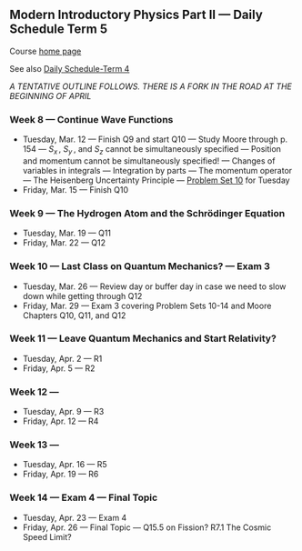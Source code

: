 ## Modern Introductory Physics Part II &mdash; Daily Schedule Term 5

Course [home page](./)

See also [Daily Schedule-Term 4](./daily_schedule-term_4.html)

*A TENTATIVE OUTLINE FOLLOWS. THERE IS A FORK IN THE ROAD AT THE BEGINNING OF APRIL*

### Week 8 &mdash; Continue Wave Functions

* Tuesday, Mar. 12 &mdash; Finish Q9 and start Q10 &mdash; Study Moore through p. 154 &mdash; *S<sub>x</sub>&thinsp;*, *S<sub>y</sub>&thinsp;*, and *S<sub>z</sub>* cannot be simultaneously specified &mdash; Position and momentum cannot be simultaneously specified! &mdash; Changes of variables in integrals &mdash; Integration by parts &mdash; The momentum operator &mdash; The Heisenberg Uncertainty Principle &mdash; [Problem Set 10](./assignments/AssignmentFor2024-03-12.nb.pdf) for Tuesday
* Friday, Mar. 15 &mdash; Finish Q10

### Week 9 &mdash; The Hydrogen Atom and the Schr&ouml;dinger Equation

* Tuesday, Mar. 19 &mdash; Q11
* Friday, Mar. 22 &mdash; Q12

### Week 10 &mdash; Last Class on Quantum Mechanics? &mdash; Exam 3

* Tuesday, Mar. 26 &mdash; Review day or buffer day in case we need to slow down while getting through Q12
* Friday, Mar. 29 &mdash; Exam 3 covering Problem Sets 10-14 and Moore Chapters Q10, Q11, and Q12

### Week 11 &mdash; Leave Quantum Mechanics and Start Relativity?

* Tuesday, Apr. 2 &mdash; R1
* Friday, Apr. 5 &mdash; R2

### Week 12 &mdash;

* Tuesday, Apr. 9 &mdash; R3
* Friday, Apr. 12 &mdash; R4

### Week 13 &mdash;

* Tuesday, Apr. 16 &mdash; R5
* Friday, Apr. 19 &mdash; R6

### Week 14 &mdash; Exam 4 &mdash; Final Topic

* Tuesday, Apr. 23 &mdash; Exam 4
* Friday, Apr. 26 &mdash; Final Topic &mdash; Q15.5 on Fission? R7.1 The Cosmic Speed Limit?